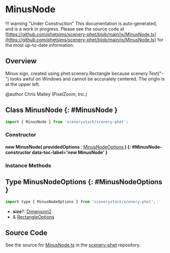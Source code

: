# MinusNode

!!! warning "Under Construction"
    This documentation is auto-generated, and is a work in progress. Please see the source code at
    [https://github.com/phetsims/scenery-phet/blob/main/js/MinusNode.ts](https://github.com/phetsims/scenery-phet/blob/main/js/MinusNode.ts) for the most up-to-date information.

## Overview

Minus sign, created using phet.scenery.Rectangle because scenery.Text("-") looks awful on Windows and cannot be accurately
centered. The origin is at the upper left.

@author Chris Malley (PixelZoom, Inc.)

## Class MinusNode {: #MinusNode }


```js
import { MinusNode } from 'scenerystack/scenery-phet';
```
### Constructor

#### new MinusNode( providedOptions : <span style="font-weight: 400;">[MinusNodeOptions](../scenery-phet/MinusNode.md#MinusNodeOptions)</span> ) {: #MinusNode-constructor data-toc-label='new MinusNode' }

### Instance Methods





## Type MinusNodeOptions {: #MinusNodeOptions }


```js
import type { MinusNodeOptions } from 'scenerystack/scenery-phet';
```


- **size**?: [Dimension2](../dot/Dimension2.md)
- &amp; [RectangleOptions](../scenery/Rectangle.md#RectangleOptions)




## Source Code

See the source for [MinusNode.ts](https://github.com/phetsims/scenery-phet/blob/main/js/MinusNode.ts) in the [scenery-phet](https://github.com/phetsims/scenery-phet) repository.
